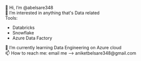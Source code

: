 👋 Hi, I’m @abelsare348</br>
👀 I’m interested in anything that's Data related </br>
Tools: </n>
<ul><li>Databricks</li><li>Snowflake</li><li>Azure Data Factory</li></ul>
🌱 I’m currently learning Data Engineering on Azure cloud</br>
📫 How to reach me: email me --> aniketbelsare348@gmail.com</br>
